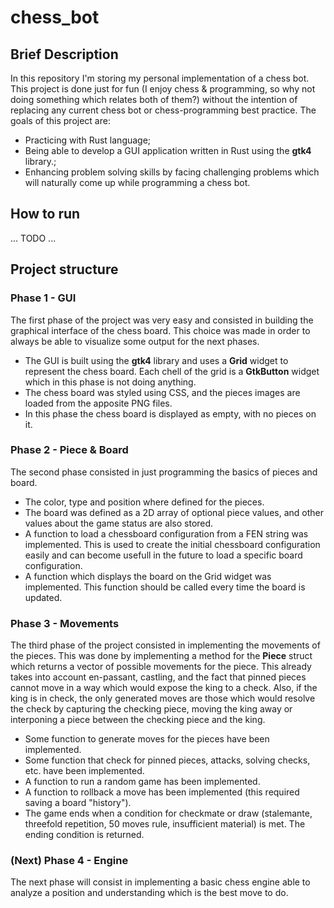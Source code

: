 # chess_bot
## Brief Description
In this repository I'm storing my personal implementation of a chess bot.
This project is done just for fun (I enjoy chess & programming, so why not doing something which relates both of them?) without the intention of replacing any current chess bot or chess-programming best practice.
The goals of this project are:
- Practicing with Rust language;
- Being able to develop a GUI application written in Rust using the **gtk4** library.;
- Enhancing problem solving skills by facing challenging problems which will naturally come up while programming a chess bot.

## How to run
... TODO ...

## Project structure
### Phase 1 - GUI
The first phase of the project was very easy and consisted in building the graphical interface of the chess board. This choice was made in order to always be able to visualize some output for the next phases.
- The GUI is built using the **gtk4** library and uses a **Grid** widget to represent the chess board. Each chell of the grid is a **GtkButton** widget which in this phase is not doing anything.
- The chess board was styled using CSS, and the pieces images are loaded from the apposite PNG files.
- In this phase the chess board is displayed as empty, with no pieces on it.

### Phase 2 - Piece & Board
The second phase consisted in just programming the basics of pieces and board.
- The color, type and position where defined for the pieces.
- The board was defined as a 2D array of optional piece values, and other values about the game status are also stored.
- A function to load a chessboard configuration from a FEN string was implemented. This is used to create the initial chessboard configuration easily and can become usefull in the future to load a specific board configuration.
- A function which displays the board on the Grid widget was implemented. This function should be called every time the board is updated.

### Phase 3 - Movements
The third phase of the project consisted in implementing the movements of the pieces. This was done by implementing a method for the **Piece** struct which returns a vector of possible movements for the piece. This already takes into account en-passant, castling, and the fact that pinned pieces cannot move in a way which would expose the king to a check. Also, if the king is in check, the only generated moves are those which would resolve the check by capturing the checking piece, moving the king away or interponing a piece between the checking piece and the king.
- Some function to generate moves for the pieces have been implemented.
- Some function that check for pinned pieces, attacks, solving checks, etc. have been implemented.
- A function to run a random game has been implemented.
- A function to rollback a move has been implemented (this required saving a board "history").
- The game ends when a condition for checkmate or draw (stalemante, threefold repetition, 50 moves rule, insufficient material) is met. The ending condition is returned.

### (Next) Phase 4 - Engine
The next phase will consist in implementing a basic chess engine able to analyze a position and understanding which is the best move to do.